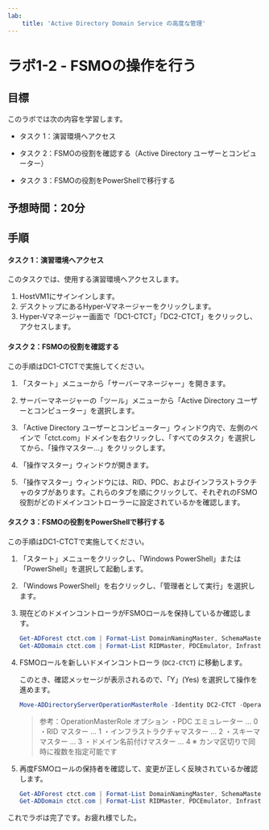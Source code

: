 ```yaml
---
lab:
    title: 'Active Directory Domain Service の高度な管理'
---
```


# ラボ1-2  - FSMOの操作を行う

## 目標

このラボでは次の内容を学習します。

+ タスク 1：演習環境へアクセス

+ タスク 2：FSMOの役割を確認する（Active Directory ユーザーとコンピューター）

+ タスク 3：FSMOの役割をPowerShellで移行する






## 予想時間：20分



## 手順

#### タスク 1：演習環境へアクセス

このタスクでは、使用する演習環境へアクセスします。

1. HostVM1にサインインします。
1. デスクトップにあるHyper-Vマネージャーをクリックします。
1. Hyper-Vマネージャー画面で「DC1-CTCT」「DC2-CTCT」をクリックし、アクセスします。



#### タスク 2：FSMOの役割を確認する

この手順はDC1-CTCTで実施してください。

1. 「スタート」メニューから「サーバーマネージャー」を開きます。

1. サーバーマネージャーの「ツール」メニューから「Active Directory ユーザーとコンピューター」を選択します。

1. 「Active Directory ユーザーとコンピューター」ウィンドウ内で、左側のペインで「ctct.com」ドメインを右クリックし、「すべてのタスク」を選択してから、「操作マスター...」をクリックします。

1. 「操作マスター」ウィンドウが開きます。

1. 「操作マスター」ウィンドウには、RID、PDC、およびインフラストラクチャのタブがあります。これらのタブを順にクリックして、それぞれのFSMO役割がどのドメインコントローラーに設定されているかを確認します。



#### タスク 3：FSMOの役割をPowerShellで移行する

この手順はDC1-CTCTで実施してください。

1. 「スタート」メニューをクリックし、「Windows PowerShell」または「PowerShell」を選択して起動します。

1. 「Windows PowerShell」を右クリックし、「管理者として実行」を選択します。

1. 現在どのドメインコントローラがFSMOロールを保持しているか確認します。

   ```powershell
   Get-ADForest ctct.com | Format-List DomainNamingMaster, SchemaMaster
   Get-ADDomain ctct.com | Format-List RIDMaster, PDCEmulator, InfrastructureMaster
   ```

1. FSMOロールを新しいドメインコントローラ (`DC2-CTCT`) に移動します。

   このとき、確認メッセージが表示されるので、「Y」(Yes) を選択して操作を進めます。

   ```powershell
   Move-ADDirectoryServerOperationMasterRole -Identity DC2-CTCT -OperationMasterRole 0,1,2,3,4
   ```

   >参考：OperationMasterRole オプション
   >・PDC エミュレーター … 0
   >・RID マスター … 1
   >・インフラストラクチャマスター … 2
   >・スキーママスター … 3
   >・ドメイン名前付けマスター … 4
   >※ カンマ区切りで同時に複数を指定可能です

1. 再度FSMOロールの保持者を確認して、変更が正しく反映されているか確認します。

   ```powershell
   Get-ADForest ctct.com | Format-List DomainNamingMaster, SchemaMaster
   Get-ADDomain ctct.com | Format-List RIDMaster, PDCEmulator, InfrastructureMaster
   ```

   

これでラボは完了です。お疲れ様でした。
